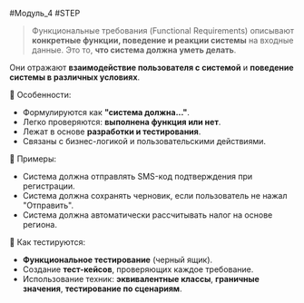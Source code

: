 #Модуль_4 #STEP
> Функциональные требования (Functional Requirements) описывают **конкретные функции, поведение и реакции системы** на входные данные. Это то, **что система должна уметь делать**.

Они отражают **взаимодействие пользователя с системой** и **поведение системы в различных условиях**.

🧩 Особенности:
- Формулируются как **"система должна..."**.
- Легко проверяются: **выполнена функция или нет**.
- Лежат в основе **разработки и тестирования**.
- Связаны с бизнес-логикой и пользовательскими действиями.

📌 Примеры:
- Система должна отправлять SMS-код подтверждения при регистрации.
- Система должна сохранять черновик, если пользователь не нажал "Отправить".
- Система должна автоматически рассчитывать налог на основе региона.

 🧪 Как тестируются:
- **Функциональное тестирование** (черный ящик).
- Создание **тест-кейсов**, проверяющих каждое требование.
- Использование техник: **эквивалентные классы**, **граничные значения**, **тестирование по сценариям**.